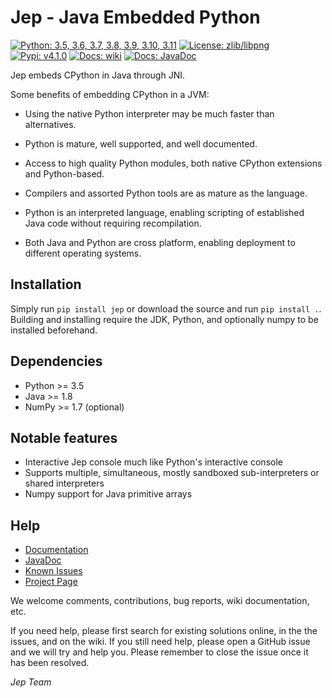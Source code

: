 Jep - Java Embedded Python
===========================

[![Python: 3.5, 3.6, 3.7, 3.8, 3.9, 3.10, 3.11](https://img.shields.io/pypi/pyversions/Jep.svg)](https://pypi.org/pypi/jep)
[![License: zlib/libpng](https://img.shields.io/pypi/l/Jep.svg)](https://pypi.org/pypi/jep)
[![Pypi: v4.1.0](https://img.shields.io/pypi/v/Jep.svg)](https://pypi.org/pypi/jep)
[![Docs: wiki](https://img.shields.io/badge/docs-wiki-orange.svg)](https://github.com/ninia/jep/wiki)
[![Docs: JavaDoc](https://img.shields.io/badge/docs-javadoc-orange.svg)](javadoc)

Jep embeds CPython in Java through JNI.

Some benefits of embedding CPython in a JVM:

* Using the native Python interpreter may be much faster than
  alternatives.

* Python is mature, well supported, and well documented.

* Access to high quality Python modules, both native CPython
  extensions and Python-based.

* Compilers and assorted Python tools are as mature as the language.

* Python is an interpreted language, enabling scripting of established
  Java code without requiring recompilation.

* Both Java and Python are cross platform, enabling deployment to 
  different operating systems.


Installation
------------
Simply run ``pip install jep`` or download the source and run ``pip install .``.
Building and installing require the JDK, Python, and optionally numpy to be installed beforehand.

Dependencies
------------
* Python >= 3.5
* Java >= 1.8
* NumPy >= 1.7 (optional)

Notable features
----------------
* Interactive Jep console much like Python's interactive console
* Supports multiple, simultaneous, mostly sandboxed sub-interpreters or shared interpreters
* Numpy support for Java primitive arrays

Help
----
* [Documentation](https://github.com/ninia/jep/wiki)
* [JavaDoc](javadoc)
* [Known Issues](https://github.com/ninia/jep/issues)
* [Project Page](https://github.com/ninia/jep)

We welcome comments, contributions, bug reports, wiki documentation, etc.

If you need help, please first search for existing solutions online, in the
the issues, and on the wiki. If you still need help, please open a GitHub issue
and we will try and help you. Please remember to close the issue once it has
been resolved.

*Jep Team*
